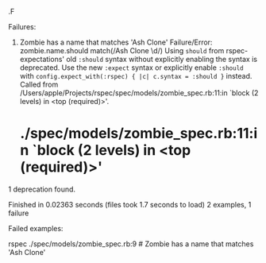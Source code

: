 .F

Failures:

  1) Zombie has a name that matches 'Ash Clone'
     Failure/Error: zombie.name.should match(/Ash Clone \d/)
       Using `should` from rspec-expectations' old `:should` syntax without explicitly enabling the syntax is deprecated. Use the new `:expect` syntax or explicitly enable `:should` with `config.expect_with(:rspec) { |c| c.syntax = :should }` instead. Called from /Users/apple/Projects/rspec/spec/models/zombie_spec.rb:11:in `block (2 levels) in <top (required)>'.
     # ./spec/models/zombie_spec.rb:11:in `block (2 levels) in <top (required)>'

1 deprecation found.

Finished in 0.02363 seconds (files took 1.7 seconds to load)
2 examples, 1 failure

Failed examples:

rspec ./spec/models/zombie_spec.rb:9 # Zombie has a name that matches 'Ash Clone'

